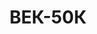 ---
layout: featured
title: ВЕК-50К
max_weight: 50
icon: /assets/img/products/vek-100K.png
description: "<b>Доступны по спец заказу</b></br>Диапазон: 0,4т... 50т</br>Высота цифры индикатора: 58мм</br>Цена деления: 50кг</br><b>Цена зависит от выбора чалочных комплектующих</b>"
---